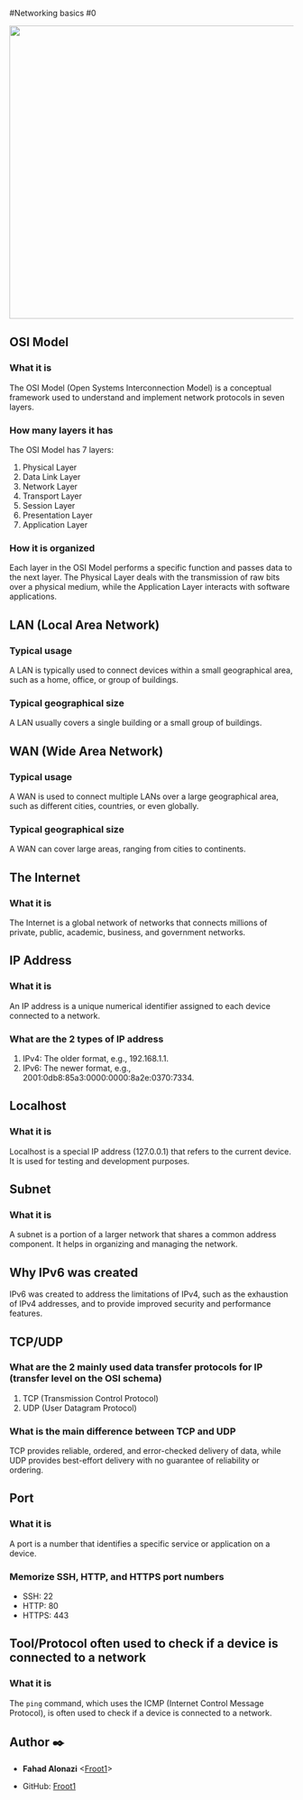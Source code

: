 #Networking basics #0

<p align="center">
<img width="520" align="center" altlt="Image" src="https://github.com/user-attachments/assets/25fc08f2-d37b-440c-b6da-b08a5f8e88b3" />
</p>


## OSI Model

### What it is
The OSI Model (Open Systems Interconnection Model) is a conceptual framework used to understand and implement network protocols in seven layers.

### How many layers it has
The OSI Model has 7 layers:
1. Physical Layer
2. Data Link Layer
3. Network Layer
4. Transport Layer
5. Session Layer
6. Presentation Layer
7. Application Layer

### How it is organized
Each layer in the OSI Model performs a specific function and passes data to the next layer. The Physical Layer deals with the transmission of raw bits over a physical medium, while the Application Layer interacts with software applications.

## LAN (Local Area Network)

### Typical usage
A LAN is typically used to connect devices within a small geographical area, such as a home, office, or group of buildings.

### Typical geographical size
A LAN usually covers a single building or a small group of buildings.

## WAN (Wide Area Network)

### Typical usage
A WAN is used to connect multiple LANs over a large geographical area, such as different cities, countries, or even globally.

### Typical geographical size
A WAN can cover large areas, ranging from cities to continents.

## The Internet

### What it is
The Internet is a global network of networks that connects millions of private, public, academic, business, and government networks.

## IP Address

### What it is
An IP address is a unique numerical identifier assigned to each device connected to a network.

### What are the 2 types of IP address
1. IPv4: The older format, e.g., 192.168.1.1.
2. IPv6: The newer format, e.g., 2001:0db8:85a3:0000:0000:8a2e:0370:7334.

## Localhost

### What it is
Localhost is a special IP address (127.0.0.1) that refers to the current device. It is used for testing and development purposes.

## Subnet

### What it is
A subnet is a portion of a larger network that shares a common address component. It helps in organizing and managing the network.

## Why IPv6 was created
IPv6 was created to address the limitations of IPv4, such as the exhaustion of IPv4 addresses, and to provide improved security and performance features.

## TCP/UDP

### What are the 2 mainly used data transfer protocols for IP (transfer level on the OSI schema)
1. TCP (Transmission Control Protocol)
2. UDP (User Datagram Protocol)

### What is the main difference between TCP and UDP
TCP provides reliable, ordered, and error-checked delivery of data, while UDP provides best-effort delivery with no guarantee of reliability or ordering.

## Port

### What it is
A port is a number that identifies a specific service or application on a device.

### Memorize SSH, HTTP, and HTTPS port numbers
- SSH: 22
- HTTP: 80
- HTTPS: 443

## Tool/Protocol often used to check if a device is connected to a network

### What it is
The `ping` command, which uses the ICMP (Internet Control Message Protocol), is often used to check if a device is connected to a network.

## Author :black_nib:

* __Fahad Alonazi__ <[Froot1](https://github.com/Froot1)>

* GitHub: [Froot1](https://github.com/Froot1)


